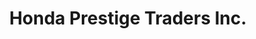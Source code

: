 ---
title: "Honda Prestige Traders Inc."
url: /quezon-city/honda-prestige-traders-inc/
shop: motorcycle
---